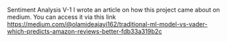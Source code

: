 Sentiment Analysis V-1 
I wrote an article on how this project came about on medium. You can access it via this link 
https://medium.com/@olamideajayi162/traditional-ml-model-vs-vader-which-predicts-amazon-reviews-better-fdb33a319b2c

